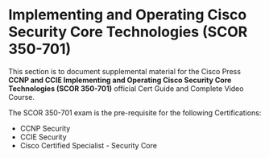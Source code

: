# Implementing and Operating Cisco Security Core Technologies (SCOR 350-701)
This section is to document supplemental material for the Cisco Press **CCNP and CCIE Implementing and Operating Cisco Security Core Technologies (SCOR 350-701)** official Cert Guide and Complete Video Course.

The SCOR 350-701 exam is the pre-requisite for the following Certifications: 
- CCNP Security
- CCIE Security
- Cisco Certified Specialist - Security Core


